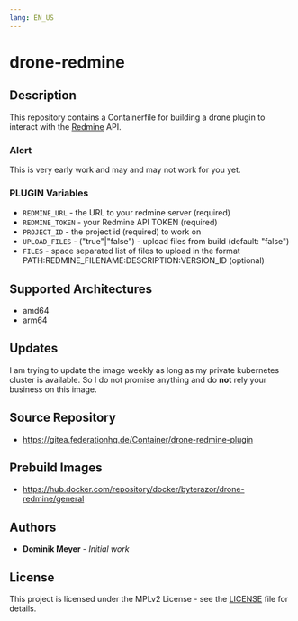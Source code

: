```yaml
---
lang: EN_US
---
```


# drone-redmine

## Description

This repository contains a Containerfile for building a drone plugin to interact with the [Redmine](https://redmine.org) API.

### Alert

This is very early work and may and may not work for you yet.

### PLUGIN Variables

* `REDMINE_URL` - the URL to your redmine server (required)
* `REDMINE_TOKEN` - your Redmine API TOKEN (required)
* `PROJECT_ID` - the project id (required) to work on
* `UPLOAD_FILES` - ("true"|"false") - upload files from build (default: "false")
* `FILES` - space separated list of files to upload in the format PATH:REDMINE_FILENAME:DESCRIPTION:VERSION_ID (optional)

## Supported Architectures

- amd64
- arm64

## Updates

I am trying to update the image weekly as long as my private kubernetes cluster is available. So I do not promise anything and do **not** rely 
your business on this image.


## Source Repository

* https://gitea.federationhq.de/Container/drone-redmine-plugin

## Prebuild Images

* https://hub.docker.com/repository/docker/byterazor/drone-redmine/general

## Authors

* **Dominik Meyer** - *Initial work* 

## License

This project is licensed under the MPLv2 License - see the [LICENSE](LICENSE) file for details.
